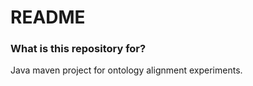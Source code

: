 # README #

### What is this repository for? ###

Java maven project for ontology alignment experiments.
